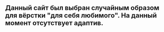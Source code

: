 ## Данный сайт был выбран случайным образом для вёрстки "для себя любимого". На данный момент отсутствует адаптив.
